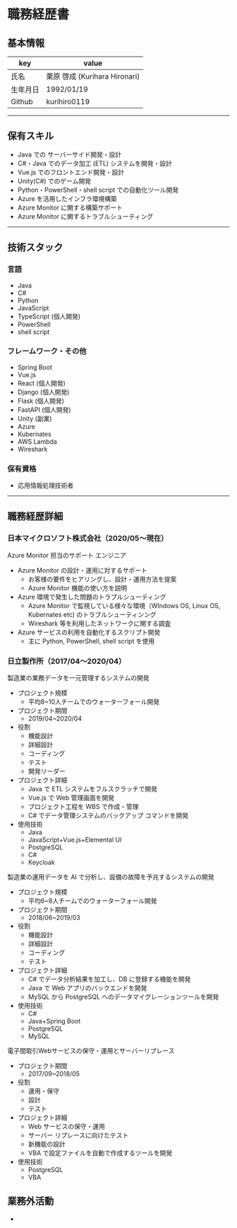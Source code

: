 # 職務経歴書

## 基本情報

|key|value|
|---|---|
|氏名|栗原 啓成 (Kurihara Hironari)|
|生年月日|1992/01/19|
|Github|kurihiro0119|

---

## 保有スキル

- Java での サーバーサイド開発・設計
- C#・Java でのデータ加工 (ETL) システムを開発・設計
- Vue.js でのフロントエンド開発・設計
- Unity(C#) でのゲーム開発
- Python・PowerShell・shell script での自動化ツール開発
- Azure を活用したインフラ環境構築
- Azure Monitor に関する構築サポート
- Azure Monitor に関するトラブルシューティング

---

## 技術スタック

### 言語

- Java
- C#
- Python
- JavaScript
- TypeScript (個人開発)
- PowerShell
- shell script


### フレームワーク・その他

- Spring Boot
- Vue.js
- React (個人開発)
- Django (個人開発)
- Flask (個人開発)
- FastAPI (個人開発)
- Unity (副業)
- Azure
- Kubernates
- AWS Lambda
- Wireshark

### 保有資格
- 応用情報処理技術者

---

## 職務経歴詳細

### 日本マイクロソフト株式会社（2020/05〜現在）
Azure Monitor 担当のサポート エンジニア<br>

- Azure Monitor の設計・運用に対するサポート
  - お客様の要件をヒアリングし、設計・運用方法を提案
  - Azure Monitor 機能の使い方を説明
- Azure 環境で発生した問題のトラブルシューティング
  - Azure Monitor で監視している様々な環境（WIndows OS, Linux OS, Kubernates etc) のトラブルシューティンング
  - Wireshark 等を利用したネットワークに関する調査
- Azure サービスの利用を自動化するスクリプト開発
  - 主に Python, PowerShell, shell script を使用

### 日立製作所（2017/04〜2020/04）
製造業の業務データを一元管理するシステムの開発
- プロジェクト規模
  - 平均8~10人チームでのウォーターフォール開発
- プロジェクト期間
  - 2019/04~2020/04
- 役割
  - 機能設計
  - 詳細設計
  - コーディング
  - テスト
  - 開発リーダー
- プロジェクト詳細
  - Java で ETL システムをフルスクラッチで開発
  - Vue.js で Web 管理画面を開発
  - プロジェクト工程を WBS で作成・管理
  - C# でデータ管理システムのバックアップ コマンドを開発
- 使用技術
  - Java
  - JavaScript+Vue.js+Elemental UI
  - PostgreSQL
  - C#
  - Keycloak

製造業の運用データを AI で分析し、設備の故障を予兆するシステムの開発
- プロジェクト規模
  - 平均6~8人チームでのウォーターフォール開発
- プロジェクト期間
  - 2018/06~2019/03
- 役割
  - 機能設計
  - 詳細設計
  - コーディング
  - テスト
- プロジェクト詳細
  - C# でデータ分析結果を加工し、DB に登録する機能を開発
  - Java で Web アプリのバックエンドを開発
  - MySQL から PostgreSQL へのデータマイグレーションツールを開発
- 使用技術
  - C#
  - Java+Spring Boot
  - PostgreSQL
  - MySQL

電子間取引Webサービスの保守・運用とサーバーリプレース
- プロジェクト期間
  - 2017/09~2018/05
- 役割
  - 運用・保守
  - 設計
  - テスト
- プロジェクト詳細
  - Web サービスの保守・運用
  - サーバー リプレースに向けたテスト
  - 新機能の設計
  - VBA で設定ファイルを自動で作成するツールを開発
- 使用技術
  - PostgreSQL
  - VBA

## 業務外活動

- 